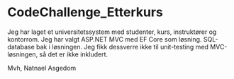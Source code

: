 # CodeChallenge_Etterkurs


Jeg har laget et universitetssystem med 
studenter, kurs, instruktører og kontorrom.
Jeg har valgt ASP.NET MVC med EF Core som løsning.
SQL-database bak i løsningen.
Jeg fikk dessverre ikke til unit-testing med 
MVC-løsningen, så det er ikke inkludert.

Mvh,
Natnael Asgedom
